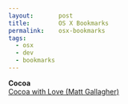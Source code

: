 ```yaml
---
layout:       post
title:        OS X Bookmarks
permalink:    osx-bookmarks
tags:
  - osx
  - dev
  - bookmarks
---
```


**Cocoa**<br>
[Cocoa with Love (Matt Gallagher)](http://www.cocoawithlove.com)<br>


